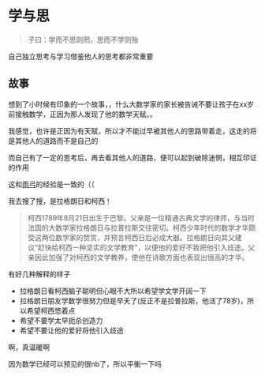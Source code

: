 # 学与思

> 子曰：学而不思则罔，思而不学则殆

自己独立思考与学习借鉴他人的思考都非常重要

## 故事

想到了小时候有印象的一个故事，，什么大数学家的家长被告诫不要让孩子在xx岁前接触数学，正因为那人发现了他的数学天赋。。

我感觉，也许是正因为有天赋，所以才不能过早被其他人的思路带着走，这走的将是其他人的道路而不是自己的

而自己有了一定的思考后，再去看其他人的道路，便可以起到破除迷惘，相互印证的作用

这和<u title="群友">雨弓</u>的经验是一致的（（

我去搜了搜，是拉格朗日和柯西！

> 柯西1789年8月21日出生于巴黎。父亲是一位精通古典文学的律师，与当时法国的大数学家拉格朗日与拉普拉斯交往密切。柯西少年时代的数学才华颇受这两位数学家的赞赏，并预言柯西日后必成大器。拉格朗日向其父建议“赶快给柯西一种坚实的文学教育”，以便他的爱好不致把他引入歧途。父亲因此加强了对柯西的文学教养，使他在诗歌方面也表现出很高的才华。

有好几种解释的样子

- 拉格朗日看柯西脑子聪明但心眼不大所以希望学文学开阔一下
- 拉格朗日朋友学数学很努力但是早夭了(反正不是拉普拉斯，他活了78岁)，所以希望柯西悠着点
- 希望不要学太早扼杀创造力
- 希望不要让他的爱好将他引入歧途

啊，真温暖啊

因为数学已经可以预见的很nb了，所以平衡一下吗
